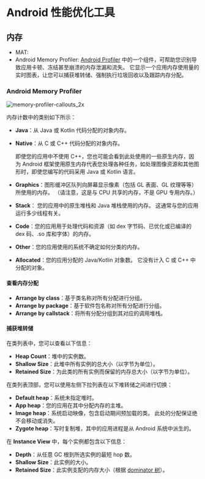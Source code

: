 # Android 性能优化工具

## 内存

- MAT: 
- Android Memory Profiler: [Android Profiler](https://developer.android.com/studio/preview/features/android-profiler.html?hl=zh-cn) 中的一个组件，可帮助您识别导致应用卡顿、冻结甚至崩溃的内存泄漏和流失。 它显示一个应用内存使用量的实时图表，让您可以捕获堆转储、强制执行垃圾回收以及跟踪内存分配。

### Android Memory Profiler

![memory-profiler-callouts_2x](https://developer.android.com/studio/images/profile/memory-profiler-callouts_2x.png)

内存计数中的类别如下所示：

- **Java**：从 Java 或 Kotlin 代码分配的对象内存。

- **Native**：从 C 或 C++ 代码分配的对象内存。

  即使您的应用中不使用 C++，您也可能会看到此处使用的一些原生内存，因为 Android 框架使用原生内存代表您处理各种任务，如处理图像资源和其他图形时，即使您编写的代码采用 Java 或 Kotlin 语言。

- **Graphics**：图形缓冲区队列向屏幕显示像素（包括 GL 表面、GL 纹理等等）所使用的内存。 （请注意，这是与 CPU 共享的内存，不是 GPU 专用内存。）

- **Stack**： 您的应用中的原生堆栈和 Java 堆栈使用的内存。 这通常与您的应用运行多少线程有关。

- **Code**：您的应用用于处理代码和资源（如 dex 字节码、已优化或已编译的 dex 码、.so 库和字体）的内存。

- **Other**：您的应用使用的系统不确定如何分类的内存。

- **Allocated**：您的应用分配的 Java/Kotlin 对象数。 它没有计入 C 或 C++ 中分配的对象。

#### 查看内存分配

- **Arrange by class**：基于类名称对所有分配进行分组。
- **Arrange by package**：基于软件包名称对所有分配进行分组。
- **Arrange by callstack**：将所有分配分组到其对应的调用堆栈。

#### 捕获堆转储

在类列表中，您可以查看以下信息：

- **Heap Count**：堆中的实例数。
- **Shallow Size**：此堆中所有实例的总大小（以字节为单位）。
- **Retained Size**：为此类的所有实例而保留的内存总大小（以字节为单位）。

在类列表顶部，您可以使用左侧下拉列表在以下堆转储之间进行切换：

- **Default heap**：系统未指定堆时。
- **App heap**：您的应用在其中分配内存的主堆。
- **Image heap**：系统启动映像，包含启动期间预加载的类。 此处的分配保证绝不会移动或消失。
- **Zygote heap**：写时复制堆，其中的应用进程是从 Android 系统中派生的。

在 **Instance View** 中，每个实例都包含以下信息：

- **Depth**：从任意 GC 根到所选实例的最短 hop 数。
- **Shallow Size**：此实例的大小。
- **Retained Size**：此实例支配的内存大小（根据 [dominator 树](https://en.wikipedia.org/wiki/Dominator_(graph_theory))）。

